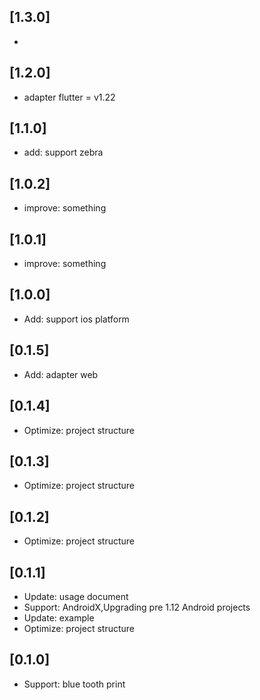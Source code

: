 ## [1.3.0]

* 

## [1.2.0]

* adapter flutter = v1.22

## [1.1.0]

* add: support zebra

## [1.0.2]

* improve: something

## [1.0.1]

* improve: something

## [1.0.0]

* Add: support ios platform

## [0.1.5]

* Add: adapter web

## [0.1.4]

* Optimize: project structure

## [0.1.3]

* Optimize: project structure

## [0.1.2]

* Optimize: project structure

## [0.1.1]

* Update: usage document
* Support: AndroidX,Upgrading pre 1.12 Android projects
* Update: example
* Optimize: project structure

## [0.1.0]

* Support: blue tooth print
